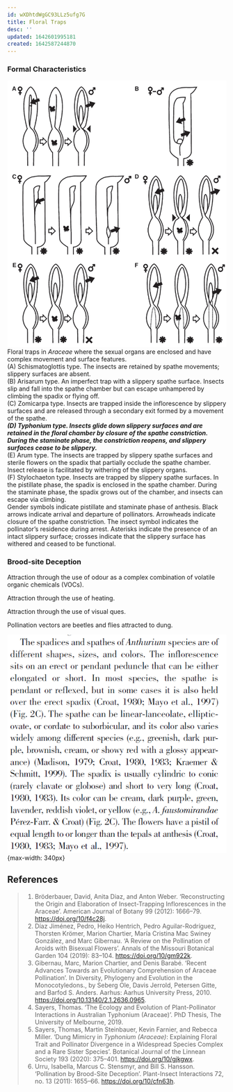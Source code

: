 ```yaml
---
id: wXDhtdWgGC93LLz5ufg7G
title: Floral Traps
desc: ''
updated: 1642601995181
created: 1642587244870
---
```



### Formal Characteristics

![Floral traps where the sexual organs are enclosed and complex.](/assets/images/2022-01-19-22-45-47.png)  
Floral traps in _Araceae_ where the sexual organs are enclosed and have complex movement and surface features.  
(A) Schismatoglottis type. The insects are retained by spathe movements; slippery surfaces are absent.  
(B) Arisarum type. An imperfect trap with a slippery spathe surface. Insects slip and fall into the spathe chamber but can escape unhampered by climbing the spadix or flying off.  
(C) Zomicarpa type. Insects are trapped inside the inflorescence by slippery surfaces and are released through a secondary exit formed by a movement of the spathe.  
**_(D) Typhonium type. Insects glide down slippery surfaces and are retained in the floral chamber by closure of the spathe constriction. During the staminate phase, the constriction reopens, and slippery surfaces cease to be slippery._**  
(E) Arum type. The insects are trapped by slippery spathe surfaces and sterile flowers on the spadix that partially occlude the spathe chamber. Insect release is facilitated by withering of the slippery organs.  
(F) Stylochaeton type. Insects are trapped by slippery spathe surfaces. In the pistillate phase, the spadix is enclosed in the spathe chamber. During the staminate phase, the spadix grows out of the chamber, and insects can escape via climbing.  
Gender symbols indicate pistillate and staminate phase of anthesis. Black arrows indicate arrival and departure of pollinators. Arrowheads indicate closure of the spathe constriction. The insect symbol indicates the pollinator’s residence during arrest. Asterisks indicate the presence of an intact slippery surface; crosses indicate that the slippery surface has withered and ceased to be functional.

### Brood-site Deception

Attraction through the use of odour as a complex combination of volatile organic chemicals (VOCs).

Attraction through the use of heating.

Attraction through the use of visual ques.

Pollination vectors are beetles and flies attracted to dung.

![](/assets/images/2022-01-19-21-30-35.png){max-width: 340px}

## References

>1. Bröderbauer, David, Anita Diaz, and Anton Weber. ‘Reconstructing the Origin and Elaboration of Insect-Trapping Inflorescences in the Araceae’. American Journal of Botany 99 (2012): 1666–79. <https://doi.org/10/f4c28j>.
>2. Díaz Jiménez, Pedro, Heiko Hentrich, Pedro Aguilar-Rodríguez, Thorsten Krömer, Marion Chartier, María Cristina Mac Swiney González, and Marc Gibernau. ‘A Review on the Pollination of Aroids with Bisexual Flowers’. Annals of the Missouri Botanical Garden 104 (2019): 83–104. <https://doi.org/10/gm922k>.
>3. Gibernau, Marc, Marion Chartier, and Denis Barabé. ‘Recent Advances Towards an Evolutionary Comprehension of Araceae Pollination’. In Diversity, Phylogeny and Evolution in the Monocotyledons., by Seberg Ole, Davis Jerrold, Petersen Gitte, and Barfod S. Anders. Aarhus: Aarhus University Press, 2010. <https://doi.org/10.13140/2.1.2636.0965>.
>4. Sayers, Thomas. ‘The Ecology and Evolution of Plant-Pollinator Interactions in Australian Typhonium (Araceae)’. PhD Thesis, The University of Melbourne, 2019.
>5. Sayers, Thomas, Martin Steinbauer, Kevin Farnier, and Rebecca Miller. ‘Dung Mimicry in _Typhonium (Araceae)_: Explaining Floral Trait and Pollinator Divergence in a Widespread Species Complex and a Rare Sister Species’. Botanical Journal of the Linnean Society 193 (2020): 375–401. <https://doi.org/10/gjkgwx>.
>6. Urru, Isabella, Marcus C. Stensmyr, and Bill S. Hansson. ‘Pollination by Brood-Site Deception’. Plant-Insect Interactions 72, no. 13 (2011): 1655–66. <https://doi.org/10/cfn63h>.
